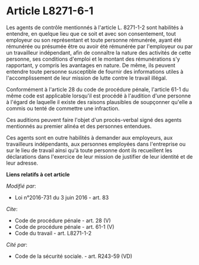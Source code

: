 # Article L8271-6-1

Les agents de contrôle mentionnés à l'article L. 8271-1-2 sont habilités à entendre, en quelque lieu que ce soit et avec son
consentement, tout employeur ou son représentant et toute personne rémunérée, ayant été rémunérée ou présumée être ou avoir
été rémunérée par l'employeur ou par un travailleur indépendant, afin de connaître la nature des activités de cette personne,
ses conditions d'emploi et le montant des rémunérations s'y rapportant, y compris les avantages en nature. De même, ils
peuvent entendre toute personne susceptible de fournir des informations utiles à l'accomplissement de leur mission de lutte
contre le travail illégal. 

Conformément à l'article 28 du code de procédure pénale, l'article 61-1 du même code est applicable lorsqu'il est procédé à
l'audition d'une personne à l'égard de laquelle il existe des raisons plausibles de soupçonner qu'elle a commis ou tenté de
commettre une infraction. 

Ces auditions peuvent faire l'objet d'un procès-verbal signé des agents mentionnés au premier alinéa et des personnes
entendues. 

Ces agents sont en outre habilités à demander aux employeurs, aux travailleurs indépendants, aux personnes employées dans
l'entreprise ou sur le lieu de travail ainsi qu'à toute personne dont ils recueillent les déclarations dans l'exercice de
leur mission de justifier de leur identité et de leur adresse.

**Liens relatifs à cet article**

_Modifié par_:

  - Loi n°2016-731 du 3 juin 2016 - art. 83

_Cite_:

  - Code de procédure pénale - art. 28 (V)
  - Code de procédure pénale - art. 61-1 (V)
  - Code du travail - art. L8271-1-2

_Cité par_:

  - Code de la sécurité sociale. - art. R243-59 (VD)
